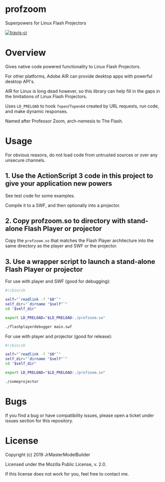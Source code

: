# profzoom

Superpowers for Linux Flash Projectors

[![travis-ci](https://travis-ci.org/shockpkg/profzoom.svg?branch=master)](https://travis-ci.org/shockpkg/profzoom)


# Overview

Gives native code powered functionality to Linux Flash Projectors.

For other platforms, Adobe AIR can provide desktop apps with powerful desktop API's.

AIR for Linux is long dead however, so this library can help fill in the gaps in the limitations of Linux Flash Projectors.

Uses `LD_PRELOAD` to hook `fopen`/`fopen64` created by URL requests, run code, and make dynamic responses.

Named after Professor Zoom, arch-nemesis to The Flash.


# Usage

For obvious reasons, do not load code from untrusted sources or over any unsecure channels.


## 1. Use the ActionScript 3 code in this project to give your application new powers

See test code for some examples.

Compile it to a SWF, and then optionally into a projector.


## 2. Copy profzoom.so to directory with stand-alone Flash Player or projector

Copy the `profzoom.so` that matches the Flash Player architecture into the same directory as the player and SWF or the projector.


## 3. Use a wrapper script to launch a stand-alone Flash Player or projector

For use with player and SWF (good for debugging):

```sh
#!/bin/sh

self="`readlink -f "$0"`"
self_dir="`dirname "$self"`"
cd "$self_dir"

export LD_PRELOAD="$LD_PRELOAD:./profzoom.so"

./flashplayerdebugger main.swf
```

For use with player and projector (good for release):

```sh
#!/bin/sh

self="`readlink -f "$0"`"
self_dir="`dirname "$self"`"
cd "$self_dir"

export LD_PRELOAD="$LD_PRELOAD:./profzoom.so"

./someprojector
```


# Bugs

If you find a bug or have compatibility issues, please open a ticket under issues section for this repository.


# License

Copyright (c) 2019 JrMasterModelBuilder

Licensed under the Mozilla Public License, v. 2.0.

If this license does not work for you, feel free to contact me.
